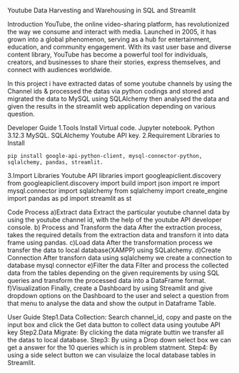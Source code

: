 Youtube Data Harvesting and Warehousing in SQL and Streamlit

Introduction
YouTube, the online video-sharing platform, has revolutionized the way we consume and interact with media. Launched in 2005, it has grown into a global phenomenon, serving as a hub for entertainment, education, and community engagement. With its vast user base and diverse content library, YouTube has become a powerful tool for individuals, creators, and businesses to share their stories, express themselves, and connect with audiences worldwide.

In this project i have extracted datas of some youtube channels by using the Channel ids & processed the datas via python codings and stored and migrated the data to MySQL using SQLAlchemy then analysed the data and given the results in the streamlit web application depending on various question.


Developer Guide
1.Tools Install
    Virtual code.
    Jupyter notebook.
    Python 3.12.3
    MySQL.
    SQLAlchemy
    Youtube API key.
2.Requirement Libraries to Install
        
    pip install google-api-python-client, mysql-connector-python, sqlalchemy, pandas, streamlit.

3.Import Libraries
    Youtube API libraries
    import googleapiclient.discovery
    from googleapiclient.discovery import build
    import json
    import re
    import mysql.connector
    import sqlalchemy
    from sqlalchemy import create_engine
    import pandas as pd
    import streamlit as st

Code Process
a)Extract data
    Extract the particular youtube channel data by using the youtube channel id, with the help of the youtube API developer console.
b) Process and Transform the data
    After the extraction process, takes the required details from the extraction data and transforn it into data frame using pandas.
c)Load data
    After the transformation process we transfer the data to local database(XAMPP) using SQLalchemy.
d)Create Connection
    After transforn data using sqlalchemy we create a connection to database mysql connector
e)Filter the data
    Filter and process the collected data from the tables depending on the given requirements by using SQL queries and transform the processed data into a DataFrame format.
f)Visualization
    Finally, create a Dashboard by using Streamlit and give dropdown options on the Dashboard to the user and select a question from that menu to analyse the data and show the output in Dataframe Table.
    

User Guide
Step1.Data Collection:
    Search channel_id, copy and paste on the input box and click the Get data button to collect data using youtube API key
Step2.Data Migrate:
    By clicking the data migrate buttin we transfer all the datas to local database.
Step3:
    By using a Drop down select box we can get a answer for the 10 queries which is in problem statment.
Step4:
    By using a side select button we can visulaize the local database tables in Streamlit.
